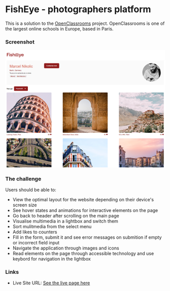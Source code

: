 # FishEye - photographers platform

This is a solution to the [OpenClassrooms](https://openclassrooms.com/) project. OpenClassrooms is one of the largest online schools in Europe, based in Paris.

### Screenshot

![](/photos/screenshot.png)

### The challenge

Users should be able to:

- View the optimal layout for the website depending on their device's screen size
- See hover states and animations for interactive elements on the page
- Go back to header after scrolling on the main page
- Visualise multimedia in a lightbox and switch them
- Sort mulitmedia from the select menu
- Add likes to counters
- Fill in the form, submit it and see error messages on submition if empty or incorrect field input
- Navigate the application through images and icons
- Read elements on the page through accessible technology and use keybord for navigation in the lightbox

### Links

- Live Site URL: [See the live page here](https://kasia307584.github.io/fish-eye-photographers-platform/)
